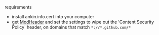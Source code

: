 requirements
* install ankin.info.cert into your computer
* get [ModHeader](https://chrome.google.com/webstore/detail/modheader/idgpnmonknjnojddfkpgkljpfnnfcklj?hl=en) and set the settings to wipe out the 'Content Security Policy' header, on domains that match `*://*.github.com/*`
